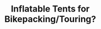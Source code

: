 ---
layout: community
category: community
title: "Inflatable Tents for Bikepacking/Touring?"
description: "Does anybody have any experience with inflatable tents? I'm looking at the Alpkit aeronaut in particular. I was going to get one. And wasn’t impressed with the reviews on their website. Shame a I have a lot of Alpkit stuff. I’ve gone for the Vango Cairngorms instead. "
isTopLevel: false
isSingleLevel: false
isArticle: false
datePublished: 2022-07-15 12:46:00 +0300
dateModified: 2022-07-15 12:46:00 +0300
published: false
---